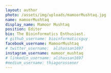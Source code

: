 ```yaml
---
layout: author
photo: /assets/img/uploads/mamoorMushtaq.jpg
name: mamoorMushtaq
display_name: Mamoor Mushtaq
position: Editor
bio: The Bioinformatics Enthusiast.
# github_username: bioinformaticsguy
facebook_username: MamoorMushtaq
# twitter_username:  alihassan1697
instagram_username: mamoor_mushtaq
# linkedin_username: alihassan1697
#medium_username: thiagorossener
---
```

